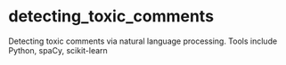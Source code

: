 # detecting_toxic_comments
Detecting toxic comments via natural language processing. Tools include Python, spaCy, scikit-learn
